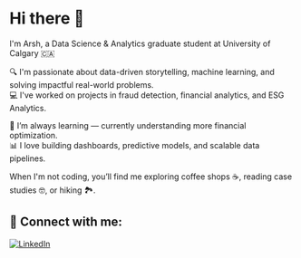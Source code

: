 # Hi there 👋

I'm Arsh, a Data Science & Analytics graduate student at University of Calgary 🇨🇦

🔍 I'm passionate about data-driven storytelling, machine learning, and solving impactful real-world problems.  
💻 I've worked on projects in fraud detection, financial analytics, and ESG Analytics.

🌱 I’m always learning — currently understanding more financial optimization.  
📊 I love building dashboards, predictive models, and scalable data pipelines.

When I'm not coding, you’ll find me exploring coffee shops ☕, reading case studies 🤓, or hiking 🏞️.

## 🔗 Connect with me:
[![LinkedIn](https://img.shields.io/badge/LinkedIn-blue?style=flat&logo=linkedin)](https://www.linkedin.com/in/https://www.linkedin.com/in/arshkaur1/)  
